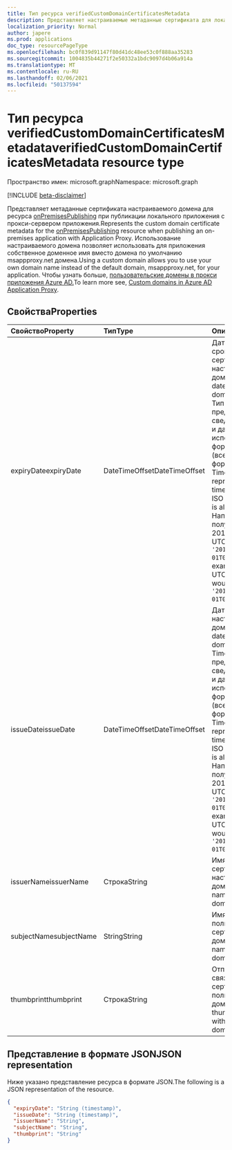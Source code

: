 ```yaml
---
title: Тип ресурса verifiedCustomDomainCertificatesMetadata
description: Представляет настраиваемые метаданные сертификата для локального приложения, опубликованного через прокси приложения.
localization_priority: Normal
author: japere
ms.prod: applications
doc_type: resourcePageType
ms.openlocfilehash: bc0f839d91147f80d41dc48ee53c0f888aa35283
ms.sourcegitcommit: 1004835b44271f2e50332a1bdc9097d4b06a914a
ms.translationtype: MT
ms.contentlocale: ru-RU
ms.lasthandoff: 02/06/2021
ms.locfileid: "50137594"
---
```

# <a name="verifiedcustomdomaincertificatesmetadata-resource-type"></a><span data-ttu-id="f4142-103">Тип ресурса verifiedCustomDomainCertificatesMetadata</span><span class="sxs-lookup"><span data-stu-id="f4142-103">verifiedCustomDomainCertificatesMetadata resource type</span></span>

<span data-ttu-id="f4142-104">Пространство имен: microsoft.graph</span><span class="sxs-lookup"><span data-stu-id="f4142-104">Namespace: microsoft.graph</span></span>

[!INCLUDE [beta-disclaimer](../../includes/beta-disclaimer.md)]

<span data-ttu-id="f4142-105">Представляет метаданные сертификата настраиваемого домена для ресурса [onPremisesPublishing](onpremisespublishing.md) при публикации локального приложения с прокси-сервером приложения.</span><span class="sxs-lookup"><span data-stu-id="f4142-105">Represents the custom domain certificate metadata for the [onPremisesPublishing](onpremisespublishing.md) resource when publishing an on-premises application with Application Proxy.</span></span> <span data-ttu-id="f4142-106">Использование настраиваемого домена позволяет использовать для приложения собственное доменное имя вместо домена по умолчанию msappproxy.net домена.</span><span class="sxs-lookup"><span data-stu-id="f4142-106">Using a custom domain allows you to use your own domain name instead of the default domain, msappproxy.net, for your application.</span></span> <span data-ttu-id="f4142-107">Чтобы узнать больше, [пользовательские домены в прокси приложения Azure AD.](/azure/active-directory/manage-apps/application-proxy-configure-custom-domain)</span><span class="sxs-lookup"><span data-stu-id="f4142-107">To learn more see, [Custom domains in Azure AD Application Proxy](/azure/active-directory/manage-apps/application-proxy-configure-custom-domain).</span></span>

## <a name="properties"></a><span data-ttu-id="f4142-108">Свойства</span><span class="sxs-lookup"><span data-stu-id="f4142-108">Properties</span></span>

| <span data-ttu-id="f4142-109">Свойство</span><span class="sxs-lookup"><span data-stu-id="f4142-109">Property</span></span>     | <span data-ttu-id="f4142-110">Тип</span><span class="sxs-lookup"><span data-stu-id="f4142-110">Type</span></span>        | <span data-ttu-id="f4142-111">Описание</span><span class="sxs-lookup"><span data-stu-id="f4142-111">Description</span></span> |
|:-------------|:------------|:------------|
|<span data-ttu-id="f4142-112">expiryDate</span><span class="sxs-lookup"><span data-stu-id="f4142-112">expiryDate</span></span>|<span data-ttu-id="f4142-113">DateTimeOffset</span><span class="sxs-lookup"><span data-stu-id="f4142-113">DateTimeOffset</span></span>| <span data-ttu-id="f4142-114">Дата окончания срока действия сертификата настраиваемого домена.</span><span class="sxs-lookup"><span data-stu-id="f4142-114">The expiry date of the custom domain certificate.</span></span> <span data-ttu-id="f4142-115">Тип Timestamp представляет сведения о времени и дате с использованием формата ISO 8601 (всегда применяется формат UTC).</span><span class="sxs-lookup"><span data-stu-id="f4142-115">The Timestamp type represents date and time information using ISO 8601 format and is always in UTC time.</span></span> <span data-ttu-id="f4142-116">Например, значение полуночи 1 января 2014 г. в формате UTC выглядит так: `'2014-01-01T00:00:00Z'`.</span><span class="sxs-lookup"><span data-stu-id="f4142-116">For example, midnight UTC on Jan 1, 2014 would look like this: `'2014-01-01T00:00:00Z'`.</span></span> |
|<span data-ttu-id="f4142-117">issueDate</span><span class="sxs-lookup"><span data-stu-id="f4142-117">issueDate</span></span>|<span data-ttu-id="f4142-118">DateTimeOffset</span><span class="sxs-lookup"><span data-stu-id="f4142-118">DateTimeOffset</span></span>| <span data-ttu-id="f4142-119">Дата выдачи настраиваемого домена.</span><span class="sxs-lookup"><span data-stu-id="f4142-119">The issue date of the custom domain.</span></span> <span data-ttu-id="f4142-120">Тип Timestamp представляет сведения о времени и дате с использованием формата ISO 8601 (всегда применяется формат UTC).</span><span class="sxs-lookup"><span data-stu-id="f4142-120">The Timestamp type represents date and time information using ISO 8601 format and is always in UTC time.</span></span> <span data-ttu-id="f4142-121">Например, значение полуночи 1 января 2014 г. в формате UTC выглядит так: `'2014-01-01T00:00:00Z'`.</span><span class="sxs-lookup"><span data-stu-id="f4142-121">For example, midnight UTC on Jan 1, 2014 would look like this: `'2014-01-01T00:00:00Z'`.</span></span> |
|<span data-ttu-id="f4142-122">issuerName</span><span class="sxs-lookup"><span data-stu-id="f4142-122">issuerName</span></span>|<span data-ttu-id="f4142-123">Строка</span><span class="sxs-lookup"><span data-stu-id="f4142-123">String</span></span>| <span data-ttu-id="f4142-124">Имя issuer сертификата настраиваемого домена.</span><span class="sxs-lookup"><span data-stu-id="f4142-124">The issuer name of the custom domain certificate.</span></span> |
|<span data-ttu-id="f4142-125">subjectName</span><span class="sxs-lookup"><span data-stu-id="f4142-125">subjectName</span></span>|<span data-ttu-id="f4142-126">String</span><span class="sxs-lookup"><span data-stu-id="f4142-126">String</span></span>| <span data-ttu-id="f4142-127">Имя субъекта пользовательского сертификата домена.</span><span class="sxs-lookup"><span data-stu-id="f4142-127">The subject name of the custom domain certificate.</span></span> |
|<span data-ttu-id="f4142-128">thumbprint</span><span class="sxs-lookup"><span data-stu-id="f4142-128">thumbprint</span></span>|<span data-ttu-id="f4142-129">Строка</span><span class="sxs-lookup"><span data-stu-id="f4142-129">String</span></span>| <span data-ttu-id="f4142-130">Отпечаток, связанный с сертификатом пользовательского домена.</span><span class="sxs-lookup"><span data-stu-id="f4142-130">The thumbprint associated with the custom domain certificate.</span></span> |

## <a name="json-representation"></a><span data-ttu-id="f4142-131">Представление в формате JSON</span><span class="sxs-lookup"><span data-stu-id="f4142-131">JSON representation</span></span>

<span data-ttu-id="f4142-132">Ниже указано представление ресурса в формате JSON.</span><span class="sxs-lookup"><span data-stu-id="f4142-132">The following is a JSON representation of the resource.</span></span>

<!-- {
  "blockType": "resource",
  "optionalProperties": [

  ],
  "@odata.type": "microsoft.graph.verifiedCustomDomainCertificatesMetadata",
  "baseType": null
}-->

```json
{
  "expiryDate": "String (timestamp)",
  "issueDate": "String (timestamp)",
  "issuerName": "String",
  "subjectName": "String",
  "thumbprint": "String"
}
```

<!-- uuid: 16cd6b66-4b1a-43a1-adaf-3a886856ed98
2019-02-04 14:57:30 UTC -->
<!-- {
  "type": "#page.annotation",
  "description": "verifiedCustomDomainCertificatesMetadata resource",
  "keywords": "",
  "section": "documentation",
  "tocPath": ""
}-->
